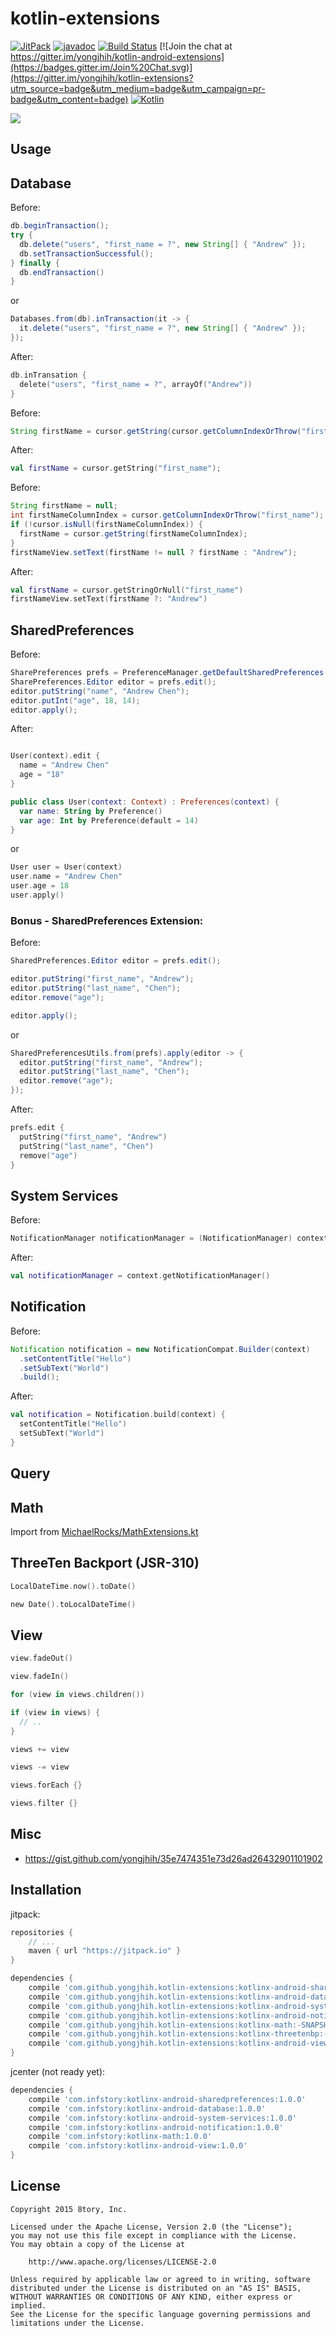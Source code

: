 # kotlin-extensions

<!--[![Android Arsenal](https://img.shields.io/badge/Android%20Arsenal-RxParse-brightgreen.svg?style=flat)](http://android-arsenal.com/details/1/1670)-->
<!--[![Download](https://api.bintray.com/packages/yongjhih/maven/kotlin-extensions/images/download.svg) ](https://bintray.com/yongjhih/maven/kotlin-extensions/_latestVersion)-->
[![JitPack](https://img.shields.io/github/tag/yongjhih/kotlin-extensions.svg?label=JitPack)](https://jitpack.io/#yongjhih/kotlin-extensions)
[![javadoc](https://img.shields.io/github/tag/yongjhih/kotlin-extensions.svg?label=javadoc)](https://jitpack.io/com/github/yongjhih/kotlin-extensions/-SNAPSHOT/javadoc/)
[![Build Status](https://travis-ci.org/yongjhih/kotlin-extensions.svg)](https://travis-ci.org/yongjhih/kotlin-extensions)
[![Join the chat at https://gitter.im/yongjhih/kotlin-android-extensions](https://badges.gitter.im/Join%20Chat.svg)](https://gitter.im/yongjhih/kotlin-extensions?utm_source=badge&utm_medium=badge&utm_campaign=pr-badge&utm_content=badge)
[![Kotlin](https://img.shields.io/maven-central/v/org.jetbrains.kotlin/kotlin-maven-plugin.svg?label=Kotlin)](http://search.maven.org/#search%7Cga%7C1%7Cg%3A%22org.jetbrains.kotlin%22)

![](art/kotlin-database.png)

## Usage

## Database

Before:

```java
db.beginTransaction();
try {
  db.delete("users", "first_name = ?", new String[] { "Andrew" });
  db.setTransactionSuccessful();
} finally {
  db.endTransaction()
}
```

or

```java
Databases.from(db).inTransaction(it -> {
  it.delete("users", "first_name = ?", new String[] { "Andrew" });
});
```

After:

```kotlin
db.inTransation {
  delete("users", "first_name = ?", arrayOf("Andrew"))
}
```

Before:

```java
String firstName = cursor.getString(cursor.getColumnIndexOrThrow("first_name"));
```

After:

```kotlin
val firstName = cursor.getString("first_name");
```

Before:

```java
String firstName = null;
int firstNameColumnIndex = cursor.getColumnIndexOrThrow("first_name");
if (!cursor.isNull(firstNameColumnIndex)) {
  firstName = cursor.getString(firstNameColumnIndex);
}
firstNameView.setText(firstName != null ? firstName : "Andrew");
```

After:

```kotlin
val firstName = cursor.getStringOrNull("first_name")
firstNameView.setText(firstName ?: "Andrew")
```

## SharedPreferences

Before:

```java
SharePreferences prefs = PreferenceManager.getDefaultSharedPreferences(context);
SharePreferences.Editor editor = prefs.edit();
editor.putString("name", "Andrew Chen");
editor.putInt("age", 18, 14);
editor.apply();
```

After:

```kotlin

User(context).edit {
  name = "Andrew Chen"
  age = "18"
}

public class User(context: Context) : Preferences(context) {
  var name: String by Preference()
  var age: Int by Preference(default = 14)
}
```

or

```kotlin
User user = User(context)
user.name = "Andrew Chen"
user.age = 18
user.apply()
```

### Bonus - SharedPreferences Extension:

Before:

```java
SharedPreferences.Editor editor = prefs.edit();

editor.putString("first_name", "Andrew");
editor.putString("last_name", "Chen");
editor.remove("age");

editor.apply();
```

or

```java
SharedPreferencesUtils.from(prefs).apply(editor -> {
  editor.putString("first_name", "Andrew");
  editor.putString("last_name", "Chen");
  editor.remove("age");
});
```

After:

```kotlin
prefs.edit {
  putString("first_name", "Andrew")
  putString("last_name", "Chen")
  remove("age")
}
```

## System Services

Before:

```java
NotificationManager notificationManager = (NotificationManager) context.getSystemService(Context.NOTIFICATION_SERVICE);
```

After:

```kotlin
val notificationManager = context.getNotificationManager()
```

## Notification

Before:

```java
Notification notification = new NotificationCompat.Builder(context)
  .setContentTitle("Hello")
  .setSubText("World")
  .build();
```

After:

```kotlin
val notification = Notification.build(context) {
  setContentTitle("Hello")
  setSubText("World")
}
```

## Query

## Math

Import from [MichaelRocks/MathExtensions.kt](https://gist.github.com/MichaelRocks/f8f66230707bcd88a239)

## ThreeTen Backport (JSR-310)

```kt
LocalDateTime.now().toDate()
```

```kt
new Date().toLocalDateTime()
```

## View

```kt
view.fadeOut()
```

```kt
view.fadeIn()
```

```kt
for (view in views.children())
```

```kt
if (view in views) {
  // ..
}
```

```kt
views += view
```

```kt
views -= view
```

```kt
views.forEach {}
```

```kt
views.filter {}
```

## Misc

* https://gist.github.com/yongjhih/35e7474351e73d26ad26432901101902

## Installation

jitpack:

```gradle
repositories {
    // ...
    maven { url "https://jitpack.io" }
}

dependencies {
    compile 'com.github.yongjhih.kotlin-extensions:kotlinx-android-sharedpreferences:-SNAPSHOT'
    compile 'com.github.yongjhih.kotlin-extensions:kotlinx-android-database:-SNAPSHOT'
    compile 'com.github.yongjhih.kotlin-extensions:kotlinx-android-system-services:-SNAPSHOT'
    compile 'com.github.yongjhih.kotlin-extensions:kotlinx-android-notification:-SNAPSHOT'
    compile 'com.github.yongjhih.kotlin-extensions:kotlinx-math:-SNAPSHOT'
    compile 'com.github.yongjhih.kotlin-extensions:kotlinx-threetenbp:-SNAPSHOT'
    compile 'com.github.yongjhih.kotlin-extensions:kotlinx-android-view:-SNAPSHOT'
}
```

jcenter (not ready yet):

```gradle
dependencies {
    compile 'com.infstory:kotlinx-android-sharedpreferences:1.0.0'
    compile 'com.infstory:kotlinx-android-database:1.0.0'
    compile 'com.infstory:kotlinx-android-system-services:1.0.0'
    compile 'com.infstory:kotlinx-android-notification:1.0.0'
    compile 'com.infstory:kotlinx-math:1.0.0'
    compile 'com.infstory:kotlinx-android-view:1.0.0'
}
```

## License

```
Copyright 2015 8tory, Inc.

Licensed under the Apache License, Version 2.0 (the "License");
you may not use this file except in compliance with the License.
You may obtain a copy of the License at

    http://www.apache.org/licenses/LICENSE-2.0

Unless required by applicable law or agreed to in writing, software
distributed under the License is distributed on an "AS IS" BASIS,
WITHOUT WARRANTIES OR CONDITIONS OF ANY KIND, either express or implied.
See the License for the specific language governing permissions and
limitations under the License.
```
